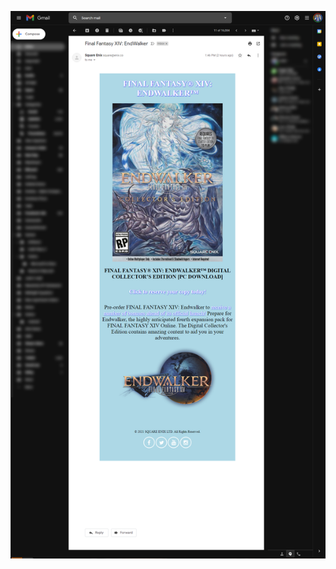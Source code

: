 ![Example email](https://github.com/joreilly25/emailHTML_endwalker/blob/master/endwalkerEmail.png?raw=true)
